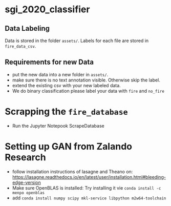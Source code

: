 # sgi_2020_classifier
## Data Labeling 

Data is stored in the folder ```assets/```. Labels for each file are stored in ```fire_data_csv```.
## Requirements for new Data
+ put the new data into a new folder in ```assets/```. 
+ make sure there is no text annotation visible. Otherwise skip the label. 
+ extend the existing csv with your new labeled data. 
+ We do binary classification please label your data with ```fire``` and ```no_fire```

# Scrapping the ```fire_database```
 + Run the Jupyter Notepook ScrapeDatabase
 
# Setting up GAN from Zalando Research
+ follow installation instructions of lasagne and Theano on: https://lasagne.readthedocs.io/en/latest/user/installation.html#bleeding-edge-version
+ Make sure OpenBLAS is installed: Try installing it vie ```conda install -c menpo openblas```
+ add ````conda install numpy scipy mkl-service libpython m2w64-toolchain````